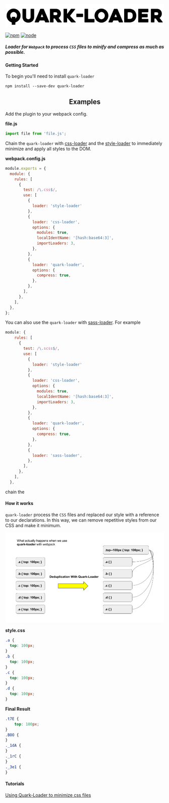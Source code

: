 ![GitHub Logo](/public/assets/quark-loader-starfont.png)

[![npm][npm]][npm-url]
[![node][node]][node-url]

##### Loader for `Webpack` to process `CSS` files to minify and compress as much as possible.

#### Getting Started

To begin you'll need to install `quark-loader`

```console
npm install --save-dev quark-loader
```

<h2 align="center">Examples</h2>

Add the plugin to your webpack config.

**file.js**
```js
import file from 'file.js';
```
Chain the `quark-loader` with [css-loader](https://github.com/webpack-contrib/css-loader) and the [style-loader](https://github.com/webpack-contrib/style-loader) to immediately minimize and apply all styles to the DOM.

**webpack.config.js**
```js
module.exports = {
  module: {
    rules: [
      {
        test: /\.css$/,
        use: [
          {
            loader: 'style-loader'
          },
          {
            loader: 'css-loader',
            options: {
              modules: true,
              localIdentName: '[hash:base64:3]',
              importLoaders: 3,
            },
          },
          {
            loader: 'quark-loader',
            options: {
              compress: true,
            },
          },
        ],
      },
    ],
  },
};
```

You can also use the `quark-loader` with [sass-loader](https://github.com/webpack-contrib/sass-loader). For example

```js
module: {
    rules: [
      {
        test: /\.scss$/,
        use: [
          {
            loader: 'style-loader'
          },
          {
            loader: 'css-loader',
            options: {
              modules: true,
              localIdentName: '[hash:base64:3]',
              importLoaders: 3,
            },
          },
          {
            loader: 'quark-loader',
            options: {
              compress: true,
            },
          },
          {
            loader: 'sass-loader',
          },
        ],
      },
    ],
  },
```

chain the

#### How it works

`quark-loader` process the `CSS` files and replaced our style with a reference to our declarations. In this way, we can remove repetitive styles from our CSS and make it minimum.

![What actually happens?](/public/assets/process.png)

**style.css**
```css
.a {
  top: 100px;
}
.b {
  top: 100px;
}
.c {
  top: 100px;
}
.d {
  top: 100px;
}
```
**Final Result**
```CSS
.t7E {
	top: 100px;
}
.BOO {
}
._1dA {
}
._1rC {
}
._3e1 {
}
```

#### Tutorials

[Using Quark-Loader to minimize css files](https://medium.com)


[npm]: https://img.shields.io/npm/v/css-loader.svg
[npm-url]: https://npmjs.com/package/css-loader
[node]: https://img.shields.io/node/v/css-loader.svg
[node-url]: https://nodejs.org
